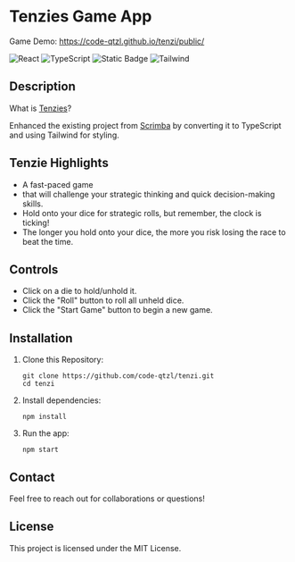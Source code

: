 # Tenzies Game App

Game Demo: https://code-qtzl.github.io/tenzi/public/

![React](https://img.shields.io/badge/-React-61DAFB?logo=react&logoColor=black)
![TypeScript](https://img.shields.io/badge/-TypeScript-3178C6?logo=typescript&logoColor=white)
![Static Badge](https://img.shields.io/badge/nanoid-%2372EF36?style=flat&logoColor=white)
![Tailwind](https://img.shields.io/badge/Tailwind-%2306B6D4?style=flat&logo=Tailwind-CSS&logoColor=white)

## Description

What is [Tenzies](https://ilovetenzi.com/the-tale-of-tenzi/)?

Enhanced the existing project from [Scrimba](https://v2.scrimba.com/home) by converting it to TypeScript and using Tailwind for styling.

## Tenzie Highlights

-   A fast-paced game
-   that will challenge your strategic thinking and quick decision-making skills.
-   Hold onto your dice for strategic rolls, but remember, the clock is ticking!
-   The longer you hold onto your dice, the more you risk losing the race to beat the time.

## Controls

-   Click on a die to hold/unhold it.
-   Click the "Roll" button to roll all unheld dice.
-   Click the "Start Game" button to begin a new game.

## Installation

1. Clone this Repository:

    ```
    git clone https://github.com/code-qtzl/tenzi.git
    cd tenzi
    ```

2. Install dependencies:

    ```
    npm install
    ```

3. Run the app:

    ```
    npm start
    ```

## Contact

Feel free to reach out for collaborations or questions!

## License

This project is licensed under the MIT License.
